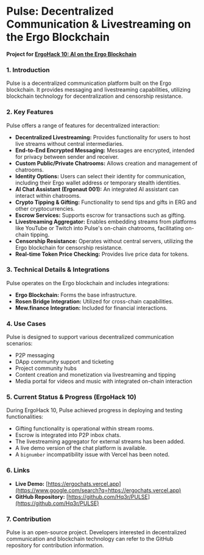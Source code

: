 # Pulse: Decentralized Communication & Livestreaming on the Ergo Blockchain

**Project for [ErgoHack 10: AI on the Ergo Blockchain](ergohack.md)**

### 1\. Introduction

Pulse is a decentralized communication platform built on the Ergo blockchain. It provides messaging and livestreaming capabilities, utilizing blockchain technology for decentralization and censorship resistance.

### 2\. Key Features

Pulse offers a range of features for decentralized interaction:

  * **Decentralized Livestreaming:** Provides functionality for users to host live streams without central intermediaries.
  * **End-to-End Encrypted Messaging:** Messages are encrypted, intended for privacy between sender and receiver.
  * **Custom Public/Private Chatrooms:** Allows creation and management of chatrooms.
  * **Identity Options:** Users can select their identity for communication, including their Ergo wallet address or temporary stealth identities.
  * **AI Chat Assistant (Ergonaut 001):** An integrated AI assistant can interact within chatrooms.
  * **Crypto Tipping & Gifting:** Functionality to send tips and gifts in ERG and other cryptocurrencies.
  * **Escrow Services:** Supports escrow for transactions such as gifting.
  * **Livestreaming Aggregator:** Enables embedding streams from platforms like YouTube or Twitch into Pulse's on-chain chatrooms, facilitating on-chain tipping.
  * **Censorship Resistance:** Operates without central servers, utilizing the Ergo blockchain for censorship resistance.
  * **Real-time Token Price Checking:** Provides live price data for tokens.

### 3\. Technical Details & Integrations

Pulse operates on the Ergo blockchain and includes integrations:

  * **Ergo Blockchain:** Forms the base infrastructure.
  * **Rosen Bridge Integration:** Utilized for cross-chain capabilities.
  * **Mew.finance Integration:** Included for financial interactions.

### 4\. Use Cases

Pulse is designed to support various decentralized communication scenarios:

  * P2P messaging
  * DApp community support and ticketing
  * Project community hubs
  * Content creation and monetization via livestreaming and tipping
  * Media portal for videos and music with integrated on-chain interaction

### 5\. Current Status & Progress (ErgoHack 10)

During ErgoHack 10, Pulse achieved progress in deploying and testing functionalities:

  * Gifting functionality is operational within stream rooms.
  * Escrow is integrated into P2P inbox chats.
  * The livestreaming aggregator for external streams has been added.
  * A live demo version of the chat platform is available.
  * A `bignumber` incompatibility issue with Vercel has been noted.

### 6\. Links

  * **Live Demo:** [https://ergochats.vercel.app](https://www.google.com/search?q=https://ergochats.vercel.app)
  * **GitHub Repository:** [https://github.com/Hq3r/PULSE](https://github.com/Hq3r/PULSE)

### 7\. Contribution

Pulse is an open-source project. Developers interested in decentralized communication and blockchain technology can refer to the GitHub repository for contribution information.